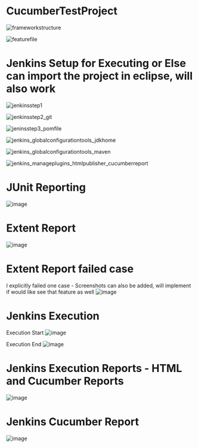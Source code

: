 # CucumberTestProject

![frameworkstructure](https://user-images.githubusercontent.com/13721528/40539408-95058944-600c-11e8-8342-850171a9e851.png)

![featurefile](https://user-images.githubusercontent.com/13721528/40539425-a483fd38-600c-11e8-824b-b302e18eea41.PNG)

# Jenkins Setup for Executing or Else can import the project in eclipse, will also work
![jenkinsstep1](https://user-images.githubusercontent.com/13721528/40539443-b2447394-600c-11e8-9af3-a987be670486.PNG)

![jenkinsstep2_git](https://user-images.githubusercontent.com/13721528/40539450-b6403672-600c-11e8-8f16-79ca585f5f8e.PNG)

![jeninsstep3_pomfile](https://user-images.githubusercontent.com/13721528/40539460-b99fd8ae-600c-11e8-931f-dc56870781e6.PNG)

![jenkins_globalconfigurationtools_jdkhome](https://user-images.githubusercontent.com/13721528/40539464-bda0a73a-600c-11e8-9108-d85b629a4713.PNG)

![jenkins_globalconfigurationtools_maven](https://user-images.githubusercontent.com/13721528/40539470-c06bc440-600c-11e8-9028-a2e622fbe1e3.PNG)

![jenkins_manageplugins_htmlpublisher_cucumberreport](https://user-images.githubusercontent.com/13721528/40539479-c83252f2-600c-11e8-9ffc-b92ce4953777.PNG)

# JUnit Reporting
![image](https://user-images.githubusercontent.com/13721528/40539868-0307fb06-600e-11e8-8acf-bbf9e52b60f4.png)


# Extent Report 

![image](https://user-images.githubusercontent.com/13721528/40541515-f36f7a38-6013-11e8-9547-ff4654b0823d.png)

# Extent Report failed case
I explicitly failed one case - Screenshots can also be added, will implement if would like see that feature as well
![image](https://user-images.githubusercontent.com/13721528/40540253-5e123c2c-600f-11e8-93b7-8301d1d2f3e7.png)

# Jenkins Execution
Execution Start
![image](https://user-images.githubusercontent.com/13721528/40545088-6f93f5a4-6022-11e8-846d-ad987683b1b2.png)

Execution End
![image](https://user-images.githubusercontent.com/13721528/40545114-973a6f66-6022-11e8-85e3-503239ac7b1f.png)

# Jenkins Execution Reports - HTML and Cucumber Reports
![image](https://user-images.githubusercontent.com/13721528/40545156-ba111274-6022-11e8-9338-681803c78091.png)

# Jenkins Cucumber Report

![image](https://user-images.githubusercontent.com/13721528/40545222-fe28f350-6022-11e8-8093-699a47dffe9a.png)

